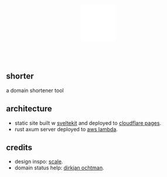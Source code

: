 <p align="center">
    <img width="100" height="100" src="apps/web/src/lib/assets/logomark.png" alt="logomark" style="padding: 50px;">
</p>

## shorter

a domain shortener tool

## architecture

-   static site built w [sveltekit](https://kit.svelte.dev) and deployed to [cloudflare pages](https://pages.cloudflare.com).
-   rust axum server deployed to [aws lambda](https://aws.amazon.com/lambda).

## credits

-   design inspo: [scale](https://scale.com).
-   domain status help: [dirkjan ochtman](https://github.com/djc).
